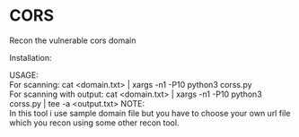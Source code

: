 # CORS
Recon the vulnerable cors domain

Installation:


USAGE:                       
       For scanning:  cat <domain.txt> | xargs -n1 -P10 python3 corss.py                           
       For scanning with output:  cat <domain.txt> | xargs -n1 -P10 python3 corss.py | tee -a <output.txt>
NOTE:  
       In this tool i use sample domain file but you have to choose your own url file which you recon using some other recon tool.
